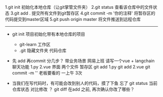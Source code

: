 1.git init 初始化本地仓库（让git掌管文件夹）
2.git status 查看该仓库中的文件状态
3.git add . 提交所有文件到git暂存区
4.git commit -m '你的注释' 将暂存区的代码提交到master区域
5.git push origin master 将文件推送到远程仓库

----------------------------------------------------------

- git init 项目初始化带有本地仓库的项目
  - git-learn 工作区
  - .git 隐藏文件夹 代码仓库 

- 先 add 再commit
    分几步？
    带业务场景
    网易上班 请写一个vue + langchain 聊天功能
    1.py
    2.vue 界面 
    两个文件 暂存区
    git add 1.py
    git add 2.vue
    git commit -m '' 老板要看的
    一上午 3次 

- 当我们在写代码时，有可能会改到别人的代码，摸了下鱼 忘了
    git status 当前仓库状态
    对比修改 ？ 
    git diff 在add 之前, 再次确认你改了哪些？